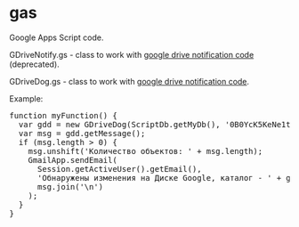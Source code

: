 gas
===
<p>Google Apps Script code.</p>
<p>GDriveNotify.gs - class to work with <a href="http://www.daspot.ru/2013/06/google-drive.html">
google drive notification code</a> (deprecated).</p>
<p>GDriveDog.gs - class to work with <a href="http://www.daspot.ru/2013/12/google-drive-2.html">
google drive notification code</a>.</p>
<p>Example:</p>
<div class="highlight">
<pre>
function myFunction() {
  var gdd = new GDriveDog(ScriptDb.getMyDb(), '0B0YcK5KeNe1tMnZieldHdnNVOFU');  
  var msg = gdd.getMessage();
  if (msg.length &gt; 0) {    
    msg.unshift('Количество объектов: ' + msg.length);
    GmailApp.sendEmail(
      Session.getActiveUser().getEmail(), 
      'Обнаружены изменения на Диске Google, каталог - ' + gdd.name, 
      msg.join('\n')
    );
  }  
}
</pre>
